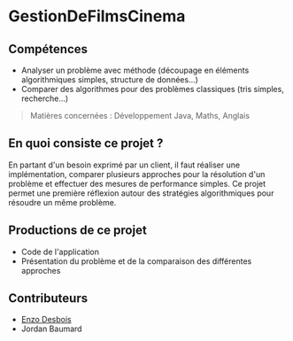 # GestionDeFilmsCinema

## Compétences

- Analyser un problème avec méthode (découpage
en éléments algorithmiques simples, structure de
données...)
- Comparer des algorithmes pour des problèmes
classiques (tris simples, recherche...)

> Matières concernées : Développement Java, Maths, Anglais

## En quoi consiste ce projet ?

En partant d'un besoin exprimé par un client, il faut
réaliser une implémentation, comparer plusieurs
approches pour la résolution d'un problème et effectuer
des mesures de performance simples. Ce projet
permet une première réflexion autour des stratégies
algorithmiques pour résoudre un même problème.

## Productions de ce projet

- Code de l'application
- Présentation du problème et de la comparaison des
différentes approches

## Contributeurs
- [Enzo Desbois](https://github.com/dbsenzo)
- Jordan Baumard
